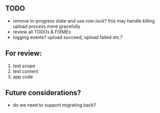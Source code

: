 ## TODO

* remove in-progress state and use row-lock?  this may handle killing upload process more gracefully
* review all TODOs & FIXMEs
* logging events? upload succeed, upload failed etc.?

## For review:

1. test scope
2. test content
3. app code

## Future considerations?

* do we need to support migrating back?
